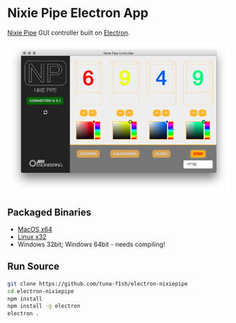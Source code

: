 # Nixie Pipe Electron App

[Nixie Pipe](http://www.nixiepipe.com) GUI controller built on [Electron](http://electron.atom.io/).

![Screenshot](/app/img/screenshot.png)

## Packaged Binaries

* [MacOS x64](https://github.com/tuna-f1sh/electron-nixiepipe/releases/download/0.0.9/Nixie.Pipe.Controller-darwin-x64.zip)
* [Linux x32](https://github.com/tuna-f1sh/electron-nixiepipe/releases/download/0.0.9/Nixie.Pipe.Controller-linux-ia32.zip)
* Windows 32bit; Windows 64bit - needs compiling!

## Run Source

```bash
git clone https://github.com/tuna-f1sh/electron-nixiepipe
cd electron-nixiepipe
npm install
npm install -g electron
electron .
```
